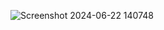 ![Screenshot 2024-06-22 140748](https://github.com/user-attachments/assets/205676f7-3b47-450d-9f10-5ac4e2bf1997)
